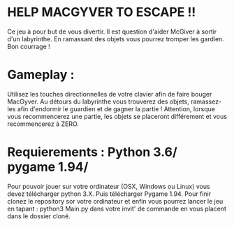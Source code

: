 # HELP MACGYVER TO ESCAPE !! 

Ce jeu à pour but de vous divertir.
Il est question d'aider McGiver à sortir d'un labyrinthe. En ramassant des objets vous pourrez tromper les gardien.
Bon courrage !

# Gameplay : 
Utilisez les touches directionnelles de votre clavier afin de faire bouger MacGyver. 
Au détours du labyrinthe vous trouverez des objets, ramassez-les afin d'endormir le guardien et de gagner la partie !
Attention, lorsque vous recommencerez une partie, les objets se placeront différement et vous recommencerez à ZERO.

# Requierements : Python 3.6/ pygame 1.94/ 
Pour pouvoir jouer sur votre ordinateur (OSX, Windows ou Linux) vous devez télécharger python 3.X. Puis télécharger Pygame 1.94. Pour finir clonez le repository sor votre ordinateur et enfin vous pourrez lancer le jeu en tapant : python3 Main.py     dans votre invit' de commande en vous placent dans le dossier cloné.
